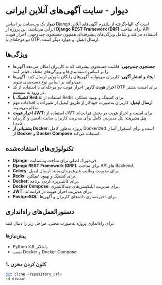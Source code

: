 # دیوار - سایت آگهی‌های آنلاین ایرانی

**دیوار** یک وب‌سایت بر اساس Django است که الهام‌گرفته از پلتفرم آگهی‌های آنلاین ایرانی می‌باشد. این پروژه از **Django REST Framework (DRF)** برای ساخت API استفاده می‌کند و شامل ویژگی‌های پیشرفته‌ای همچون جستجوی چندوجهی، احراز هویت دو مرحله‌ای با OTP، ارسال ایمیل، و موارد دیگر است.

## ویژگی‌ها

- **جستجوی چندوجهی**: قابلیت جستجوی پیشرفته که به کاربران امکان می‌دهد آگهی‌ها را بر اساس دسته‌بندی‌ها و ویژگی‌های مختلف فیلتر کنند.
- **ایجاد و انتشار آگهی**: کاربران می‌توانند آگهی‌های رایگان یا پولی ارسال کنند. آگهی‌ها می‌توانند بر اساس نوع دسته‌بندی شوند.
- **احراز هویت کاربر**: احراز هویت دو مرحله‌ای با استفاده از کد OTP برای امنیت بیشتر در ورود به سیستم.
- **کشینگ با Redis**: استفاده از Redis برای کشینگ و بهبود عملکرد.
- **ارسال ایمیل**: کاربران به‌صورت خودکار از طریق ایمیل از تغییرات یا اقدامات مهم مطلع می‌شوند.
- **احراز هویت JWT**: استفاده از JWT برای امنیت و احراز هویت در بخش فرانت‌اند.
- **پنل مدیریت**: پنل مدیریتی کامل برای مدیریت کاربران سایت (ادمین و کاربران عادی).
- **پشتیبانی از Docker**: پروژه به‌طور کامل Dockerized است و برای استقرار آسان از **Docker** و **Docker Compose** استفاده می‌کند.

## تکنولوژی‌های استفاده‌شده

- **Django**: فریمورک اصلی برای ساخت وب‌سایت.
- **Django REST Framework (DRF)**: برای ساخت APIهای Backend.
- **Celery**: برای مدیریت وظایف غیرهمزمان مانند ارسال ایمیل.
- **Redis**: برای کشینگ و بهبود عملکرد.
- **Docker**: برای کانتینریزه کردن برنامه.
- **Docker Compose**: برای مدیریت اپلیکیشن‌های چندکانتینری.
- **JWT**: برای مدیریت احراز هویت در فرانت‌اند.
- **PostgreSQL**: برای ذخیره‌سازی داده‌های کاربران و آگهی‌ها.

## دستورالعمل‌های راه‌اندازی

برای راه‌اندازی پروژه به‌صورت محلی، مراحل زیر را دنبال کنید:

### پیش‌نیازها

- Python 3.8 یا بالاتر
- نصب Docker و Docker Compose

### 1. کلون کردن مخزن

```bash
git clone <repository_url>
cd diwaar

